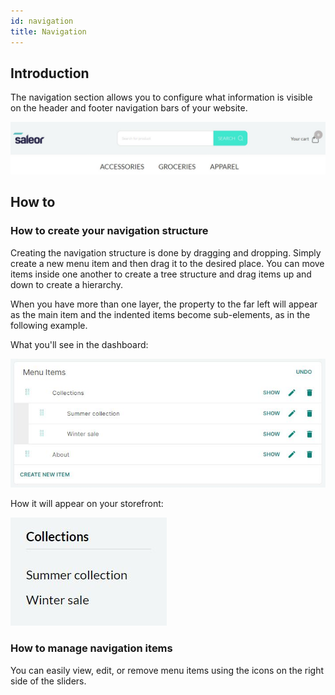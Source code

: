 ```yaml
---
id: navigation
title: Navigation
---
```


## Introduction

The navigation section allows you to configure what information is visible on the header and footer navigation bars of your website.

![Navigation displayed on the site](../screenshots/config-navigation-example.jpeg)

## How to

### How to create your navigation structure

Creating the navigation structure is done by dragging and dropping. Simply create a new menu item and then drag it to the desired place. You can move items inside one another to create a tree structure and drag items up and down to create a hierarchy.

When you have more than one layer, the property to the far left will appear as the main item and the indented items become sub-elements, as in the following example.

What you'll see in the dashboard:

![Navigation configuration](../screenshots/config-navigation-setup.jpeg)

How it will appear on your storefront:

![Navigation displayed in the site's footer](../screenshots/config-navigation-example-footer.jpeg)

### How to manage navigation items

You can easily view, edit, or remove menu items using the icons on the right side of the sliders.
